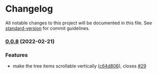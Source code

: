 # Changelog

All notable changes to this project will be documented in this file. See [standard-version](https://github.com/conventional-changelog/standard-version) for commit guidelines.

### [0.0.8](https://github.com/ZeaInc/zea-tree-view/compare/v0.0.7...v0.0.8) (2022-02-21)


### Features

* make the tree items scrollable vertically ([c64d806](https://github.com/ZeaInc/zea-tree-view/commit/c64d806b183348078b999122eba32eccecaeb042)), closes [#29](https://github.com/ZeaInc/zea-tree-view/issues/29)
